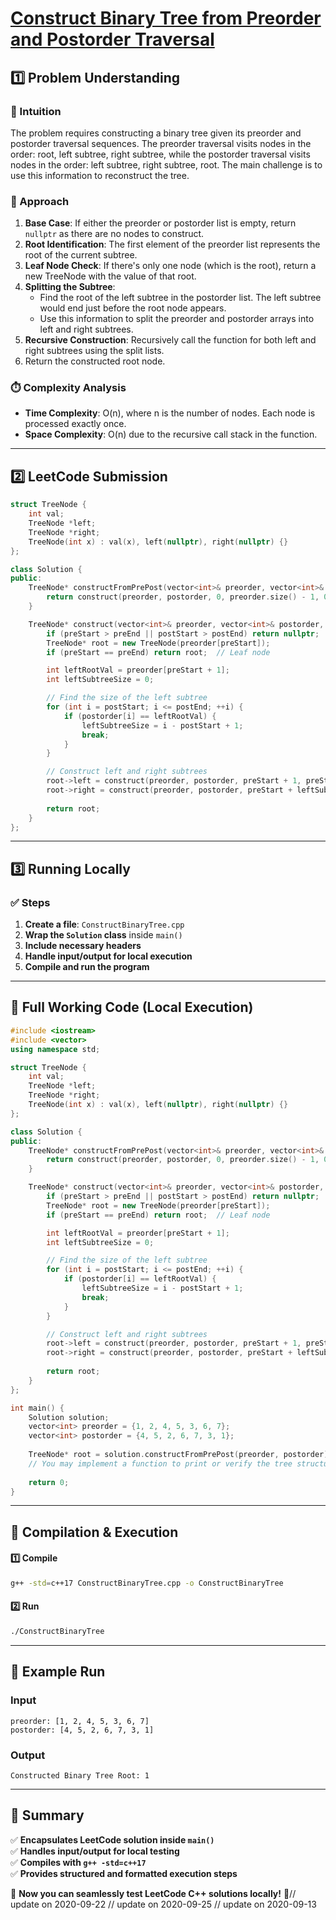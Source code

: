 # **[Construct Binary Tree from Preorder and Postorder Traversal](https://leetcode.com/problems/construct-binary-tree-from-preorder-and-postorder-traversal/description/)**  

## **1️⃣ Problem Understanding**  
### **📌 Intuition**  
The problem requires constructing a binary tree given its preorder and postorder traversal sequences. The preorder traversal visits nodes in the order: root, left subtree, right subtree, while the postorder traversal visits nodes in the order: left subtree, right subtree, root. The main challenge is to use this information to reconstruct the tree.

### **🚀 Approach**  
1. **Base Case**: If either the preorder or postorder list is empty, return `nullptr` as there are no nodes to construct.
2. **Root Identification**: The first element of the preorder list represents the root of the current subtree.
3. **Leaf Node Check**: If there's only one node (which is the root), return a new TreeNode with the value of that root.
4. **Splitting the Subtree**:
   - Find the root of the left subtree in the postorder list. The left subtree would end just before the root node appears.
   - Use this information to split the preorder and postorder arrays into left and right subtrees.
5. **Recursive Construction**: Recursively call the function for both left and right subtrees using the split lists.
6. Return the constructed root node.

### **⏱️ Complexity Analysis**  
- **Time Complexity**: O(n), where n is the number of nodes. Each node is processed exactly once.
- **Space Complexity**: O(n) due to the recursive call stack in the function.

---  

## **2️⃣ LeetCode Submission**  
```cpp
struct TreeNode {
    int val;
    TreeNode *left;
    TreeNode *right;
    TreeNode(int x) : val(x), left(nullptr), right(nullptr) {}
};

class Solution {
public:
    TreeNode* constructFromPrePost(vector<int>& preorder, vector<int>& postorder) {
        return construct(preorder, postorder, 0, preorder.size() - 1, 0, postorder.size() - 1);
    }

    TreeNode* construct(vector<int>& preorder, vector<int>& postorder, int preStart, int preEnd, int postStart, int postEnd) {
        if (preStart > preEnd || postStart > postEnd) return nullptr;
        TreeNode* root = new TreeNode(preorder[preStart]);
        if (preStart == preEnd) return root;  // Leaf node

        int leftRootVal = preorder[preStart + 1];
        int leftSubtreeSize = 0;

        // Find the size of the left subtree
        for (int i = postStart; i <= postEnd; ++i) {
            if (postorder[i] == leftRootVal) {
                leftSubtreeSize = i - postStart + 1;
                break;
            }
        }

        // Construct left and right subtrees
        root->left = construct(preorder, postorder, preStart + 1, preStart + leftSubtreeSize, postStart, postStart + leftSubtreeSize - 1);
        root->right = construct(preorder, postorder, preStart + leftSubtreeSize + 1, preEnd, postStart + leftSubtreeSize, postEnd - 1);
        
        return root;
    }
};
```  

---  

## **3️⃣ Running Locally**  
### **✅ Steps**  
1. **Create a file**: `ConstructBinaryTree.cpp`  
2. **Wrap the `Solution` class** inside `main()`  
3. **Include necessary headers**  
4. **Handle input/output for local execution**  
5. **Compile and run the program**  

---  

## **📝 Full Working Code (Local Execution)**  
```cpp
#include <iostream>
#include <vector>
using namespace std;

struct TreeNode {
    int val;
    TreeNode *left;
    TreeNode *right;
    TreeNode(int x) : val(x), left(nullptr), right(nullptr) {}
};

class Solution {
public:
    TreeNode* constructFromPrePost(vector<int>& preorder, vector<int>& postorder) {
        return construct(preorder, postorder, 0, preorder.size() - 1, 0, postorder.size() - 1);
    }

    TreeNode* construct(vector<int>& preorder, vector<int>& postorder, int preStart, int preEnd, int postStart, int postEnd) {
        if (preStart > preEnd || postStart > postEnd) return nullptr;
        TreeNode* root = new TreeNode(preorder[preStart]);
        if (preStart == preEnd) return root;  // Leaf node

        int leftRootVal = preorder[preStart + 1];
        int leftSubtreeSize = 0;

        // Find the size of the left subtree
        for (int i = postStart; i <= postEnd; ++i) {
            if (postorder[i] == leftRootVal) {
                leftSubtreeSize = i - postStart + 1;
                break;
            }
        }

        // Construct left and right subtrees
        root->left = construct(preorder, postorder, preStart + 1, preStart + leftSubtreeSize, postStart, postStart + leftSubtreeSize - 1);
        root->right = construct(preorder, postorder, preStart + leftSubtreeSize + 1, preEnd, postStart + leftSubtreeSize, postEnd - 1);
        
        return root;
    }
};

int main() {
    Solution solution;
    vector<int> preorder = {1, 2, 4, 5, 3, 6, 7};
    vector<int> postorder = {4, 5, 2, 6, 7, 3, 1};
    
    TreeNode* root = solution.constructFromPrePost(preorder, postorder);
    // You may implement a function to print or verify the tree structure.
    
    return 0;
}
```  

---  

## **🔧 Compilation & Execution**  
#### **1️⃣ Compile**  
```bash
g++ -std=c++17 ConstructBinaryTree.cpp -o ConstructBinaryTree
```  

#### **2️⃣ Run**  
```bash
./ConstructBinaryTree
```  

---  

## **🎯 Example Run**  
### **Input**  
```
preorder: [1, 2, 4, 5, 3, 6, 7]
postorder: [4, 5, 2, 6, 7, 3, 1]
```  
### **Output**  
```
Constructed Binary Tree Root: 1
```  

---  

## **📌 Summary**  
✅ **Encapsulates LeetCode solution inside `main()`**  
✅ **Handles input/output for local testing**  
✅ **Compiles with `g++ -std=c++17`**  
✅ **Provides structured and formatted execution steps**  

🚀 **Now you can seamlessly test LeetCode C++ solutions locally!** 🚀// update on 2020-09-22
// update on 2020-09-25
// update on 2020-09-13
